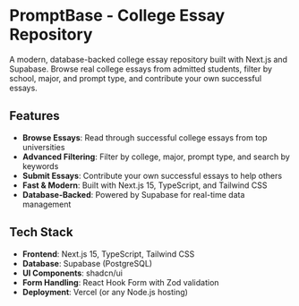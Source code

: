 # PromptBase - College Essay Repository

A modern, database-backed college essay repository built with Next.js and Supabase. Browse real college essays from admitted students, filter by school, major, and prompt type, and contribute your own successful essays.

## Features

-  **Browse Essays**: Read through successful college essays from top universities
-  **Advanced Filtering**: Filter by college, major, prompt type, and search by keywords
-  **Submit Essays**: Contribute your own successful essays to help others
-  **Fast & Modern**: Built with Next.js 15, TypeScript, and Tailwind CSS
-  **Database-Backed**: Powered by Supabase for real-time data management

## Tech Stack

- **Frontend**: Next.js 15, TypeScript, Tailwind CSS
- **Database**: Supabase (PostgreSQL)
- **UI Components**: shadcn/ui
- **Form Handling**: React Hook Form with Zod validation
- **Deployment**: Vercel (or any Node.js hosting)
